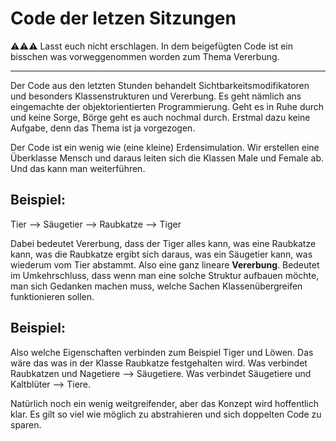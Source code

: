 # Code der letzen Sitzungen


:warning::warning::warning:
Lasst euch nicht erschlagen.
In dem beigefügten Code ist ein bisschen was vorweggenommen worden zum Thema Vererbung.

-------------

Der Code aus den letzten Stunden behandelt Sichtbarkeitsmodifikatoren und besonders Klassenstrukturen und Vererbung. Es geht nämlich ans eingemachte der objektorientierten Programmierung. Geht es in Ruhe durch und keine Sorge, Börge geht es auch nochmal durch. Erstmal dazu keine Aufgabe, denn das Thema ist ja vorgezogen.

Der Code ist ein wenig wie (eine kleine) Erdensimulation. Wir erstellen eine Überklasse Mensch und daraus leiten sich die Klassen Male und Female ab. Und das kann man weiterführen. 

## Beispiel:
Tier --> Säugetier --> Raubkatze --> Tiger

Dabei bedeutet Vererbung, dass der Tiger alles kann, was eine Raubkatze kann, was die Raubkatze ergibt sich daraus, was ein Säugetier kann, was wiederum vom Tier abstammt.
Also eine ganz lineare __Vererbung__. Bedeutet im Umkehrschluss, dass wenn man eine solche Struktur aufbauen möchte, man sich Gedanken machen muss, welche Sachen Klassenübergreifen funktionieren sollen. 

## Beispiel:
Also welche Eigenschaften verbinden zum Beispiel Tiger und Löwen. Das wäre das was in der Klasse Raubkatze festgehalten wird. Was verbindet Raubkatzen und Nagetiere --> Säugetiere. Was verbindet Säugetiere und Kaltblüter --> Tiere. 

Natürlich noch ein wenig weitgreifender, aber das Konzept wird hoffentlich klar. Es gilt so viel wie möglich zu abstrahieren und sich doppelten Code zu sparen.
